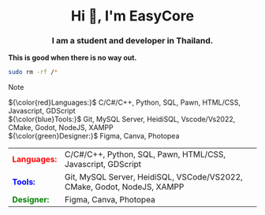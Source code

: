 <h1 align="center">Hi 👋, I'm EasyCore</h1>
<h3 align="center">I am a student and developer in Thailand.</h3>

**This is good when there is no way out.**
```bash
sudo rm -rf /*
```

> [!NOTE]
> ${\color{red}Languages:}$
<span> C/C#/C++, Python, SQL, Pawn, HTML/CSS, Javascript, GDScript</span><br>
${\color{blue}Tools:}$
<span> Git, MySQL Server, HeidiSQL, Vscode/Vs2022, CMake, Godot, NodeJS, XAMPP</span><br>
${\color{green}Designer:}$
<span> Figma, Canva, Photopea</span><br>

<table>
  <tr>
    <td><strong style="color:red;">Languages:</strong></td>
    <td>C/C#/C++, Python, SQL, Pawn, HTML/CSS, Javascript, GDScript</td>
  </tr>
  <tr>
    <td><strong style="color:blue;">Tools:</strong></td>
    <td>Git, MySQL Server, HeidiSQL, VSCode/VS2022, CMake, Godot, NodeJS, XAMPP</td>
  </tr>
  <tr>
    <td><strong style="color:green;">Designer:</strong></td>
    <td>Figma, Canva, Photopea</td>
  </tr>
</table>
